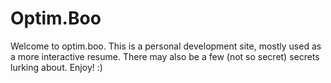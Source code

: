 # Optim.Boo

Welcome to optim.boo. This is a personal development site, mostly used as a more interactive resume. There may also be a few (not so secret) secrets lurking about. Enjoy! :)
